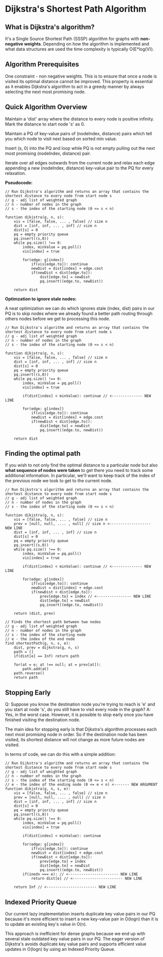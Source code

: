 # Dijkstra's Shortest Path Algorithm

## What is Dijkstra's algorithm?

It's a Single Source Shortest Path (SSSP) algorithm for graphs with **non-negative weights**. Depending on how the algorithm is implemented and what data structures are used the time complexity is typically O(E\*log(V)).

## Algorithm Prerequisites

One constraint - non negative weights. This is to ensure that once a node is visited its optimal distance cannot be improved.
This property is essential as it enables Dijkstra's algorithm to act in a greedy manner by always selecting the next most promising node.

## Quick Algorithm Overview

Maintain a 'dist' array where the distance to every node is positive infinity. Mark the distance to start node 's' as 0.

Maintain a PQ of key-value pairs of (nodeIndex, distance) pairs which tell you which node to visit next based on sorted min value.

Insert (s, 0) into the PQ and loop while PQ is not empty pulling out the next most promising (nodeIndex, distance) pair.

Iterate over all edges outwards from the current node and relax each edge appending a new (nodeIndex, distance) key-value pair to the PQ for every relaxation.

**Pseudocode:**

```code
// Run Dijkstra's algorithm and returns an array that contains the shortest distance to every node from start node s
// g - adj list of weighted graph
// n - number of nodes in the graph
// s - the index of the starting node (0 <= s < n)

function dikjstra(g, n, s):
    vis = [false, false, ... , false] // size n
    dist = [inf, inf, ... , inf] // size n
    dist[s] = 0
    pq = empty priority queue
    pq.insert((s,0))
    while pq.size() !== 0:
        index, minValue = pq.poll()
        vis[index] = true

        for(edge: g[index])
            if(vis[edge.to]): continue
            newDist = dist[index] + edge.cost
            if(newDist < dist[edge.to]):
                dist[edge.to] = newDist
                pq.insert((edge.to, newDist))

    return dist
```

**Optimzation to ignore stale nodes:**

A neat optimization we can do which ignores stale (index, dist) pairs in our PQ is to skip nodes where we already found a better path routing through others nodes before we get to processing this node.

```code
// Run Dijkstra's algorithm and returns an array that contains the shortest distance to every node from start node s
// g - adj list of weighted graph
// n - number of nodes in the graph
// s - the index of the starting node (0 <= s < n)

function dikjstra(g, n, s):
    vis = [false, false, ... , false] // size n
    dist = [inf, inf, ... , inf] // size n
    dist[s] = 0
    pq = empty priority queue
    pq.insert((s,0))
    while pq.size() !== 0:
        index, minValue = pq.poll()
        vis[index] = true

        if(dist[index] < minValue): continue // <-------------- NEW LINE

        for(edge: g[index])
            if(vis[edge.to]): continue
            newDist = dist[index] + edge.cost
            if(newDist < dist[edge.to]):
                dist[edge.to] = newDist
                pq.insert((edge.to, newDist))

    return dist
```

## Finding the optimal path

If you wish to not only find the optimal distance to a particular node but also **what sequence of nodes were taken** to get there you need to track some additional information.
In particular, we'll want to keep track of the index of the previous node we took to get to the current node.

```code
// Run Dijkstra's algorithm and returns an array that contains the shortest distance to every node from start node s
// g - adj list of weighted graph
// n - number of nodes in the graph
// s - the index of the starting node (0 <= s < n)

function dikjstra(g, n, s):
    vis = [false, false, ... , false] // size n
    prev = [null, null, .... , null] // size n <------------------- NEW LINE
    dist = [inf, inf, ... , inf] // size n
    dist[s] = 0
    pq = empty priority queue
    pq.insert((s,0))
    while pq.size() !== 0:
        index, minValue = pq.poll()
        vis[index] = true

        if(dist[index] < minValue): continue // <-------------- NEW LINE

        for(edge: g[index])
            if(vis[edge.to]): continue
            newDist = dist[index] + edge.cost
            if(newDist < dist[edge.to]):
                prev[edge.to] = index // <---------------- NEW LINE
                dist[edge.to] = newDist
                pq.insert((edge.to, newDist))

    return (dist, prev)

// Finds the shortest path between two nodes
// g - adj list of weighted graph
// n - number of nodes in the graph
// s - the index of the starting node
// e - the index of the end node
find shortestPath(g, n, s, e):
    dist, prev = dijkstra(g, n, s)
    path = []
    if(dist[e] == Inf) return path

    for(at = e; at !== null; at = prev[at]):
        path.add(at)
    path.reverse()
    return path
```

## Stopping Early

Q: Suppose you know the destination node you're trying to reach is 'e' and you start at node 's', do you still have to visit every node in the graph?
A: Yes, in the worst case. However, it is possible to stop early once you have finished visiting the destination node.

The main idea for stopping early is that Dijkstra's algorithm processes each next most promising node in order. So if the destination node has been visited, its shortest distance will not change as more future nodes are visited.

In terms of code, we can do this with a simple addition:

```code
// Run Dijkstra's algorithm and returns an array that contains the shortest distance to every node from start node s
// g - adj list of weighted graph
// n - number of nodes in the graph
// s - the index of the starting node (0 <= s < n)
// e - the index of the ending node (0 <= e < n) <------- NEW ARGUMENT
function dikjstra(g, n, s, e):
    vis = [false, false, ... , false] // size n
    prev = [null, null, .... , null] // size n
    dist = [inf, inf, ... , inf] // size n
    dist[s] = 0
    pq = empty priority queue
    pq.insert((s,0))
    while pq.size() !== 0:
        index, minValue = pq.poll()
        vis[index] = true

        if(dist[index] < minValue): continue

        for(edge: g[index])
            if(vis[edge.to]): continue
            newDist = dist[index] + edge.cost
            if(newDist < dist[edge.to]):
                prev[edge.to] = index
                dist[edge.to] = newDist
                pq.insert((edge.to, newDist))
        if(inedx === e): // <----------------------- NEW LINE
            return dist[e] // <----------------------- NEW LINE

    return Inf // <----------------------- NEW LINE
```

## Indexed Priority Queue

Our current lazy implementation inserts duplicate key value pairs in our PQ because it's more efficient to insert a new key-value pair in O(logn) than it is to update an existing key's value in O(n).

This approach is inefficient for dense graphs because we end up with several stale outdated key value pairs in our PQ. The eager version of Dijkstra's avoids duplicate key value pairs and supports efficient value updates in O(logn) by using an Indexed Priority Queue.
